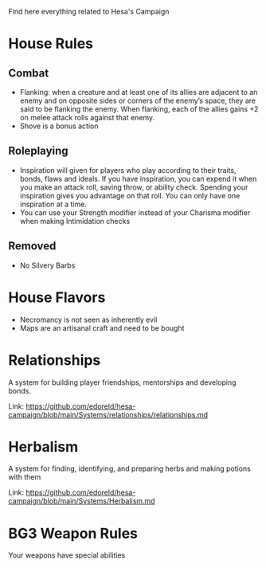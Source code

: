 Find here everything related to Hesa's Campaign

# House Rules

## Combat
 - Flanking: when a creature and at least one of its allies are adjacent to an enemy and on opposite sides or corners of the enemy’s space, they are said to be flanking the enemy. When flanking, each of the allies gains +2 on melee attack rolls against that enemy. 
 - Shove is a bonus action

 ## Roleplaying
 - Inspiration will given for players who play according to their traits, bonds, flaws and ideals. If you have inspiration, you can expend it when you make an attack roll, saving throw, or ability check. Spending your inspiration gives you advantage on that roll. You can only have one inspiration at a time.
 - You can use your Strength modifier instead of your Charisma modifier when making Intimidation checks

 ## Removed
  - No Silvery Barbs

# House Flavors

 - Necromancy is not seen as inherently evil
 - Maps are an artisanal craft and need to be bought

 # Relationships

 A system for building player friendships, mentorships and developing bonds.

 Link: https://github.com/edoreld/hesa-campaign/blob/main/Systems/relationships/relationships.md

 # Herbalism

 A system for finding, identifying, and preparing herbs and making potions with them

 Link: https://github.com/edoreld/hesa-campaign/blob/main/Systems/Herbalism.md

 # BG3 Weapon Rules

 Your weapons have special abilities
